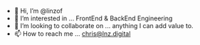 - 👋 Hi, I’m @linzof
- 👀 I’m interested in ... FrontEnd & BackEnd Engineering
- 💞️ I’m looking to collaborate on ... anything I can add value to.
- 📫 How to reach me ... chris@lnz.digital

<!---
linzof/linzof is a ✨ special ✨ repository because its `README.md` (this file) appears on your GitHub profile.
You can click the Preview link to take a look at your changes.
--->
